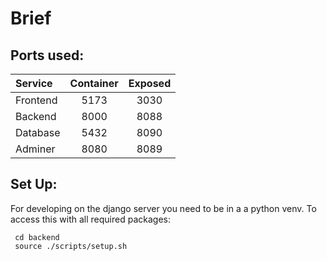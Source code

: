 # Brief

## Ports used:

| Service  | Container | Exposed |
| :------- | :-------: | :-----: |
| Frontend |   5173    |  3030   |
| Backend  |   8000    |  8088   |
| Database |   5432    |  8090   |
| Adminer  |   8080    |  8089   |

## Set Up:

For developing on the django server you need to be in a a python venv. To access this with all required packages:

```
 cd backend
 source ./scripts/setup.sh
```
